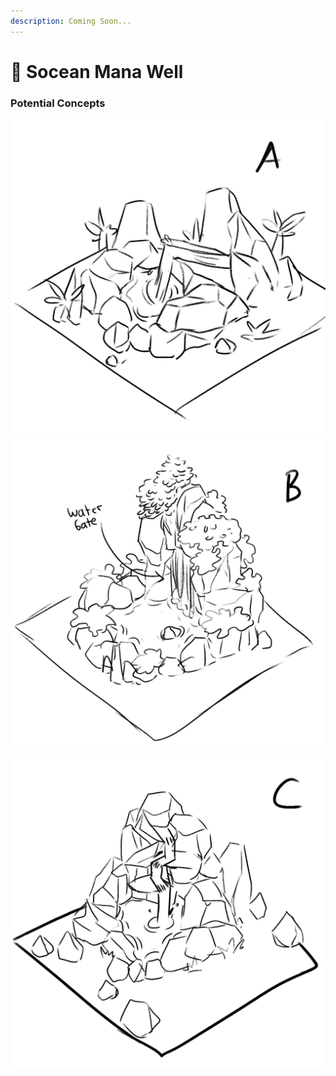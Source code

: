```yaml
---
description: Coming Soon...
---
```


# 🌊 Socean Mana Well

### Potential Concepts

![](<../../.gitbook/assets/image (13) (1).png>)![](<../../.gitbook/assets/image (12) (1).png>)![](<../../.gitbook/assets/image (15) (1) (1) (1).png>)
